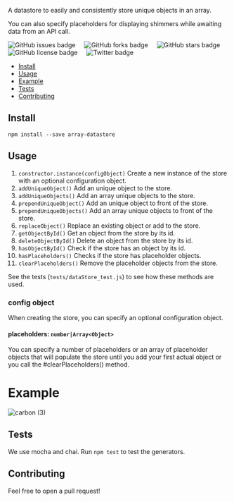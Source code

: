 A datastore to easily and consistently store unique objects in an array.

You can also specify placeholders for displaying shimmers while awaiting data from an API call.

<div class="badge-examples__ExampleTable-sc-1m4e1ck-0 hgKsAa"><span style="height:20px; display:inline; margin-right:20px" class="common__BadgeWrapper-v13icv-3 GSKuB"><img alt="GitHub issues badge" src="https://img.shields.io/github/issues/Lwdthe1/jsdoc-rest-api"></span><span style="height:20px; display:inline; margin-right:20px" class="common__BadgeWrapper-v13icv-3 GSKuB"><img alt="GitHub forks badge" src="https://img.shields.io/github/forks/Lwdthe1/jsdoc-rest-api"></span><span style="height:20px; display:inline; margin-right:20px" class="common__BadgeWrapper-v13icv-3 GSKuB"><img alt="GitHub stars badge" src="https://img.shields.io/github/stars/Lwdthe1/jsdoc-rest-api"></span><span style="height:20px; display:inline; margin-right:20px" class="common__BadgeWrapper-v13icv-3 GSKuB"><img alt="GitHub license badge" src="https://img.shields.io/github/license/Lwdthe1/jsdoc-rest-api"></span><span style="height:20px; display:inline; margin-right:20px" class="common__BadgeWrapper-v13icv-3 GSKuB"><img alt="Twitter badge" src="https://img.shields.io/twitter/url?url=https%3A%2F%2Fgithub.com%2FLwdthe1%2Fjsdoc-rest-api"></span></tbody></table>

- [Install](#install)
- [Usage](#usage)
- [Example](#example)
- [Tests](#tests)
- [Contributing](#contributing)

## Install

`npm install --save array-datastore`

## Usage

1. `constructor.instance(configObject)` Create a new instance of the store with an optional configuration object.
2. `addUniqueObject()` Add an unique object to the store.
3. `addUniqueObjects()` Add an array unique objects to the store.
4. `prependUniqueObject()` Add an unique object to front of the store.
5. `prependUniqueObjects()` Add an array unique objects to front of the store.
6. `replaceObject()` Replace an existing object or add to the store.
7. `getObjectById()` Get an object from the store by its id.
8. `deleteObjectById()` Delete an object from the store by its id.
9. `hasObjectById()` Check if the store has an object by its id.
10. `hasPlaceholders()` Checks if the store has placeholder objects.
11. `clearPlaceholders()` Remove the placeholder objects from the store.

See the tests (`tests/dataStore_test.js`) to see how these methods are used.

### config object

When creating the store, you can specify an optional configuration object.

#### placeholders: `number|Array<Object>`

You can specify a number of placeholders or an array of placeholder objects that will populate the store until you add your first actual object or you call the #clearPlaceholders() method.

# Example

![carbon (3)](https://user-images.githubusercontent.com/5778798/68904035-b3b3a000-06f1-11ea-82b3-80aa55194570.png)

## Tests

We use mocha and chai. Run `npm test` to test the generators.

## Contributing

Feel free to open a pull request!
